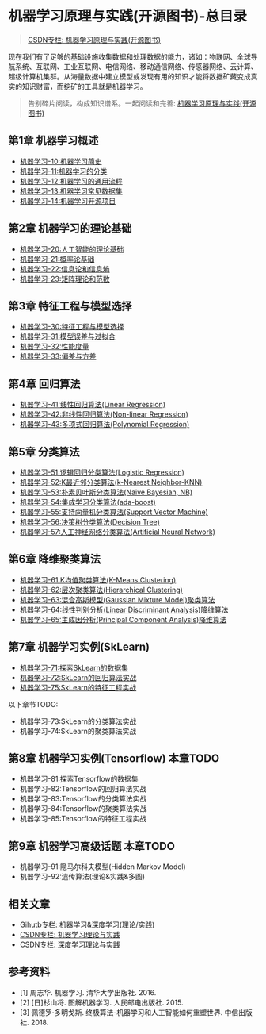 # 机器学习原理与实践(开源图书)-总目录

> [CSDN专栏: 机器学习原理与实践(开源图书)](https://blog.csdn.net/column/details/27839.html)

现在我们有了足够的基础设施收集数据和处理数据的能力，诸如：物联网、全球导航系统、互联网、工业互联网、电信网络、移动通信网络、传感器网络、云计算、超级计算机集群。从海量数据中建立模型或发现有用的知识才能将数据矿藏变成真实的知识财富，而挖矿的工具就是机器学习。

> 告别碎片阅读，构成知识谱系。一起阅读和完善: [机器学习原理与实践(开源图书)](https://github.com/media-tm/MTOpenML)

## 第1章 机器学习概述

- [机器学习-10:机器学习简史](https://blog.csdn.net/shareviews/article/details/82834124)
- [机器学习-11:机器学习的分类](https://blog.csdn.net/shareviews/article/details/82834150)
- [机器学习-12:机器学习的通用流程](https://blog.csdn.net/shareviews/article/details/82834168)
- [机器学习-13:机器学习常见数据集](https://blog.csdn.net/shareviews/article/details/82834184)
- [机器学习-14:机器学习开源项目](https://blog.csdn.net/shareviews/article/details/82834198)

## 第2章 机器学习的理论基础

- [机器学习-20:人工智能的理论基础](https://blog.csdn.net/shareviews/article/details/82834218)
- [机器学习-21:概率论基础](https://blog.csdn.net/shareviews/article/details/82834227)
- [机器学习-22:信息论和信息熵](https://blog.csdn.net/shareviews/article/details/82834235)
- [机器学习-23:矩阵理论和范数](https://blog.csdn.net/shareviews/article/details/82834244)

## 第3章 特征工程与模型选择

- [机器学习-30:特征工程与模型选择](https://blog.csdn.net/shareviews/article/details/82835297)
- [机器学习-31:模型误差与过拟合](https://blog.csdn.net/shareviews/article/details/82835313)
- [机器学习-32:性能度量](https://blog.csdn.net/shareviews/article/details/82848689)
- [机器学习-33:偏差与方差](https://blog.csdn.net/shareviews/article/details/82848723)

## 第4章 回归算法

- [机器学习-41:线性回归算法(Linear Regression)](https://blog.csdn.net/shareviews/article/details/82929175)
- [机器学习-42:非线性回归算法(Non-linear Regression)](https://blog.csdn.net/shareviews/article/details/82929205)
- [机器学习-43:多项式回归算法(Polynomial Regression)](https://blog.csdn.net/shareviews/article/details/82929239)

## 第5章 分类算法

- [机器学习-51:逻辑回归分类算法(Logistic Regression)](https://blog.csdn.net/shareviews/article/details/82929262)
- [机器学习-52:K最近邻分类算法(k-Nearest Neighbor-KNN)](https://blog.csdn.net/shareviews/article/details/82929289)
- [机器学习-53:朴素贝叶斯分类算法(Naive Bayesian, NB)](https://blog.csdn.net/shareviews/article/details/82929306)
- [机器学习-54:集成学习分类算法(ada-boost)](https://blog.csdn.net/shareviews/article/details/82929349)
- [机器学习-55:支持向量机分类算法(Support Vector Machine)](https://blog.csdn.net/shareviews/article/details/82929366)
- [机器学习-56:决策树分类算法(Decision Tree)](https://blog.csdn.net/shareviews/article/details/82929381)
- [机器学习-57:人工神经网络分类算法(Artificial Neural Network)](https://blog.csdn.net/shareviews/article/details/82929398)

## 第6章 降维聚类算法

- [机器学习-61:K均值聚类算法(K-Means Clustering)](https://blog.csdn.net/shareviews/article/details/82932941)
- [机器学习-62:层次聚类算法(Hierarchical Clustering)](https://blog.csdn.net/shareviews/article/details/82932949)
- [机器学习-63:混合高斯模型(Gaussian Mixture Model)聚类算法](https://blog.csdn.net/shareviews/article/details/82932964)
- [机器学习-64:线性判别分析(Linear Discriminant Analysis)降维算法](https://blog.csdn.net/shareviews/article/details/82932982)
- [机器学习-65:主成因分析(Principal Component Analysis)降维算法](https://blog.csdn.net/shareviews/article/details/82933000)

## 第7章 机器学习实例(SkLearn)

- [机器学习-71:探索SkLearn的数据集](https://blog.csdn.net/shareviews/article/details/82848530)
- [机器学习-72:SkLearn的回归算法实战](https://blog.csdn.net/shareviews/article/details/82848947)
- [机器学习-75:SkLearn的特征工程实战](https://blog.csdn.net/shareviews/article/details/82848608)

以下章节TODO:

- 机器学习-73:SkLearn的分类算法实战
- 机器学习-74:SkLearn的聚类算法实战

## 第8章 机器学习实例(Tensorflow) 本章TODO

- 机器学习-81:探索Tensorflow的数据集
- 机器学习-82:Tensorflow的回归算法实战
- 机器学习-83:Tensorflow的分类算法实战
- 机器学习-84:Tensorflow的聚类算法实战
- 机器学习-85:Tensorflow的特征工程实战

## 第9章 机器学习高级话题 本章TODO

- 机器学习-91:隐马尔科夫模型(Hidden Markov Model)
- 机器学习-92:遗传算法(理论&实践&多图)

## 相关文章

- [Gihutb专栏: 机器学习&深度学习(理论/实践)](https://github.com/media-tm/MTOpenML)
- [CSDN专栏: 机器学习理论与实践](https://blog.csdn.net/column/details/27839.html)
- [CSDN专栏: 深度学习理论与实践](https://blog.csdn.net/column/details/27839.html)

## 参考资料

- [1] 周志华. 机器学习. 清华大学出版社. 2016.
- [2] [日]杉山将. 图解机器学习. 人民邮电出版社. 2015.
- [3] 佩德罗·多明戈斯. 终极算法-机器学习和人工智能如何重塑世界. 中信出版社. 2018.